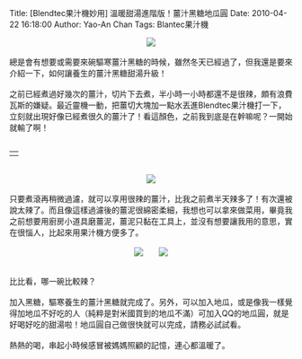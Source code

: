 Title: [Blendtec果汁機妙用] 溫暖甜湯進階版！薑汁黑糖地瓜圓
Date: 2010-04-22 16:18:00
Author: Yao-An Chan
Tags: Blantec果汁機


<div class='post'>
<div class="separator" style="clear: both; text-align: center;"><a href="http://picasaweb.google.com/lh/photo/5IdLvYdLQEVOXZT8-UTN9w?feat=embedwebsite" style="margin-left: 1em; margin-right: 1em;"><img src="http://lh6.ggpht.com/_mvtDPM7iODU/S9DEq0KGEjI/AAAAAAAAHAA/Ca9A3W4z7Pg/s400/YAN_8326.JPG" /></a></div><br />總是會有想要或需要來碗驅寒薑汁黑糖的時候，雖然冬天已經過了，但我還是要來介紹一下，如何讓養生的薑汁黑糖甜湯升級！<br /><br />之前已經煮過好幾次的薑汁，切片下去煮，半小時一小時都還不是很辣，頗有浪費瓦斯的嫌疑。最近靈機一動，把薑切大塊加一點水丟進Blendtec果汁機打一下，立刻就出現好像已經煮很久的薑汁了！看這顏色，之前我到底是在幹嘛呢？一開始就輸了啊！<br /><br /><table style="width: auto;"><tbody><tr><td></td></tr></tbody></table><br /><div class="separator" style="clear: both; text-align: center;"><a href="http://picasaweb.google.com/lh/photo/zJCP94JNRR4yjiJbZJE6_A?feat=embedwebsite" style="margin-left: 1em; margin-right: 1em;"><img src="http://lh3.ggpht.com/_mvtDPM7iODU/S9DEpdFZ8dI/AAAAAAAAG_8/W9tbHOCRtk8/s400/YAN_8320.JPG" /></a></div><br />只要煮滾再稍微過濾，就可以享用很辣的薑汁，比我之前煮半天辣多了！有次還被說太辣了。而且像這樣過濾後的薑泥很綿密柔細，我想也可以拿來做菜用，畢竟我之前想要用廚房小道具磨薑泥，薑泥只黏在工具上，並沒有想要讓我用的意思，實在很惱人，比起來用果汁機方便多了。<br /><br /><div class="separator" style="clear: both; text-align: center;"><a href="http://picasaweb.google.com/lh/photo/5IdLvYdLQEVOXZT8-UTN9w?feat=embedwebsite" style="margin-left: 1em; margin-right: 1em;"><img src="http://lh6.ggpht.com/_mvtDPM7iODU/S9DEq0KGEjI/AAAAAAAAHAA/Ca9A3W4z7Pg/s144/YAN_8326.JPG" /></a><a href="http://picasaweb.google.com/lh/photo/vw2pHmceRkVNI23NLFfdhg?feat=embedwebsite" style="margin-left: 1em; margin-right: 1em;"><img src="http://lh5.ggpht.com/_mvtDPM7iODU/S5CjiQXTR-I/AAAAAAAAGgM/D3kejisFCoU/s144/YAN_7595.JPG" /></a></div><br /><br />比比看，哪一碗比較辣？<br /><br />加入黑糖，驅寒養生的薑汁黑糖就完成了。另外，可以加入地瓜，或是像我一樣覺得加地瓜不好吃的人（純粹是對米國買到的地瓜不滿）可加入QQ的地瓜圓，就是好喝好吃的甜湯啦！地瓜圓自己做很快就可以完成，請務必試試看。<br /><br />熱熱的喝，串起小時候感冒被媽媽照顧的記憶，連心都溫暖了。<br /><div><br /></div></div>

